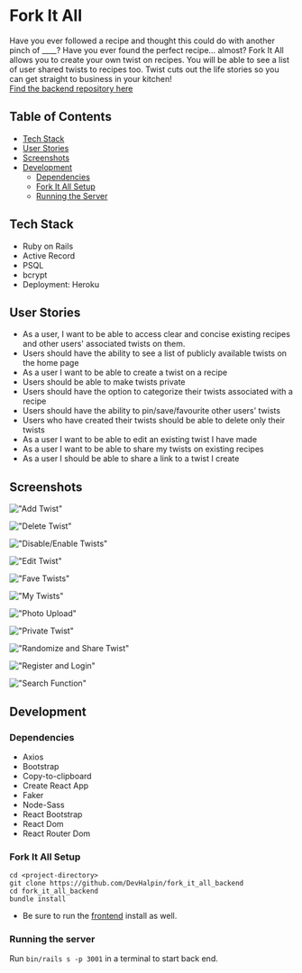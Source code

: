 # Fork It All

Have you ever followed a recipe and thought this could do with another pinch of \_\_\_\_? Have you ever found the perfect recipe… almost? Fork It All allows you to create your own twist on recipes. You will be able to see a list of user shared twists to recipes too. Twist cuts out the life stories so you can get straight to business in your kitchen! <br/>
[Find the backend repository here](https://github.com/kelsi2/fork_it_all_frontend)

## Table of Contents

- [Tech Stack](#tech-stack)
- [User Stories](#user-stories)
- [Screenshots](#screenshots)
- [Development](#development)
  - [Dependencies](#dependencies)
  - [Fork It All Setup](#fork-it-all-setup)
  - [Running the Server](#running-the-server)

## Tech Stack

- Ruby on Rails
- Active Record
- PSQL
- bcrypt
- Deployment: Heroku

## User Stories

- As a user, I want to be able to access clear and concise existing recipes and other users' associated twists on them.
- Users should have the ability to see a list of publicly available twists on the home page
- As a user I want to be able to create a twist on a recipe
- Users should be able to make twists private
- Users should have the option to categorize their twists associated with a recipe
- Users should have the ability to pin/save/favourite other users' twists
- Users who have created their twists should be able to delete only their twists
- As a user I want to be able to edit an existing twist I have made
- As a user I want to be able to share my twists on existing recipes
- As a user I should be able to share a link to a twist I create

## Screenshots

!["Add Twist"](docs/addtwistfeature.gif)

!["Delete Twist"](docs/DeleteTwistFeature.gif)

!["Disable/Enable Twists"](docs/disableenablefunction.gif)

!["Edit Twist"](docs/edittwistfeature.gif)

!["Fave Twists"](docs/faveTwistsfeature.gif)

!["My Twists"](docs/myTwistsFeature.gif)

!["Photo Upload"](docs/photouploadandprofile.gif)

!["Private Twist"](docs/privateTwist.gif)

!["Randomize and Share Twist"](docs/RandomizeandShare.gif)

!["Register and Login"](docs/registerandlogin.gif)

!["Search Function"](docs/Searchfunction.gif)

## Development

### Dependencies

- Axios
- Bootstrap
- Copy-to-clipboard
- Create React App
- Faker
- Node-Sass
- React Bootstrap
- React Dom
- React Router Dom

### Fork It All Setup

```
cd <project-directory>
git clone https://github.com/DevHalpin/fork_it_all_backend
cd fork_it_all_backend
bundle install
```

- Be sure to run the [frontend](https://github.com/kelsi2/fork_it_all_frontend) install as well.

### Running the server

Run `bin/rails s -p 3001` in a terminal to start back end.
